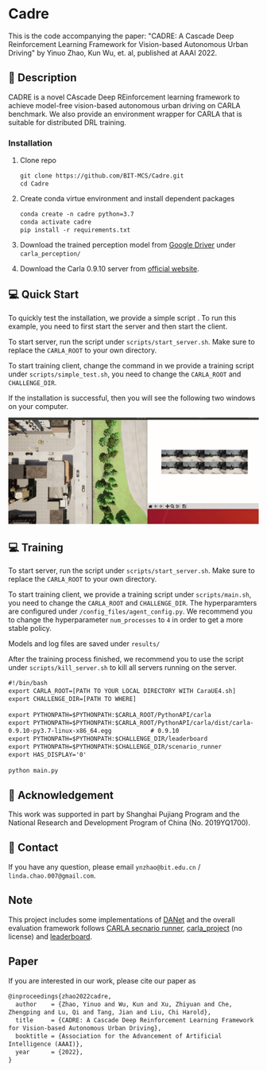 # Cadre
This is the code accompanying the paper: "CADRE: A Cascade Deep Reinforcement Learning Framework for Vision-based Autonomous Urban Driving" by Yinuo Zhao, Kun Wu, et. al, published at AAAI 2022.

## :page_facing_up: Description
CADRE is a novel CAscade Deep REinforcement learning framework to achieve model-free vision-based autonomous urban driving on CARLA benchmark. We also provide an environment wrapper for CARLA that is suitable for distributed DRL training.

### Installation
1. Clone repo
    ```
    git clone https://github.com/BIT-MCS/Cadre.git
    cd Cadre
    ```
2. Create conda virtue environment and install dependent packages
    ```
   conda create -n cadre python=3.7
   conda activate cadre
   pip install -r requirements.txt
    ```
3. Download the trained perception model from [Google Driver](https://drive.google.com/drive/folders/1W00ZJ_807QcSgbQrEgCmiQznIbdlnVjX?usp=sharing) under `carla_perception/`

4. Download the Carla 0.9.10 server from [official website](https://carla.readthedocs.io/en/0.9.10/start_quickstart/). 

## :computer: Quick Start
To quickly test the installation, we provide a simple script . To run this example, you need to first start the server and then start the client.

To start server, run the script under `scripts/start_server.sh`. Make sure to replace the `CARLA_ROOT` to your own directory.

To start training client, change the command in we provide a training script under `scripts/simple_test.sh`, you need to change the `CARLA_ROOT` and `CHALLENGE_DIR`.

If the installation is successful, then you will see the following two windows on your computer.

![image](https://github.com/BIT-MCS/Cadre/blob/main/statics/example.gif)

## :computer: Training

To start server, run the script under `scripts/start_server.sh`. Make sure to replace the `CARLA_ROOT` to your own directory.

To start training client, we provide a training script under `scripts/main.sh`, you need to change the `CARLA_ROOT` and `CHALLENGE_DIR`. The hyperparamters are configured under `/config_files/agent_config.py`. We recommend you to change the hyperparameter `num_processes` to `4` in order to get a more stable policy.

Models and log files are saved under `results/`

After the training process finished, we recommend you to use the script under `scripts/kill_server.sh` to kill all servers running on the server.

```
#!/bin/bash
export CARLA_ROOT=[PATH TO YOUR LOCAL DIRECTORY WITH CaraUE4.sh]
export CHALLENGE_DIR=[PATH TO WHERE]

export PYTHONPATH=$PYTHONPATH:$CARLA_ROOT/PythonAPI/carla
export PYTHONPATH=$PYTHONPATH:$CARLA_ROOT/PythonAPI/carla/dist/carla-0.9.10-py3.7-linux-x86_64.egg           # 0.9.10
export PYTHONPATH=$PYTHONPATH:$CHALLENGE_DIR/leaderboard
export PYTHONPATH=$PYTHONPATH:$CHALLENGE_DIR/scenario_runner
export HAS_DISPLAY='0'

python main.py
```
## :scroll: Acknowledgement
This work was supported in part by Shanghai Pujiang Program and the National Research and Development Program of China (No.
2019YQ1700).

## :e-mail: Contact

If you have any question, please email `ynzhao@bit.edu.cn` / `linda.chao.007@gmail.com`.

## Note
This project includes some implementations of [DANet](https://github.com/junfu1115/DANet) and the overall evaluation framework follows [CARLA secnario runner](https://github.com/carla-simulator/scenario_runner/releases/tag/v0.9.10), [carla_project](https://github.com/bradyz/carla_project) (no license) and [leaderboard](https://github.com/carla-simulator/leaderboard).


## Paper
If you are interested in our work, please cite our paper as

```
@inproceedings{zhao2022cadre,
  author    = {Zhao, Yinuo and Wu, Kun and Xu, Zhiyuan and Che, Zhengping and Lu, Qi and Tang, Jian and Liu, Chi Harold},
  title     = {CADRE: A Cascade Deep Reinforcement Learning Framework for Vision-based Autonomous Urban Driving},
  booktitle = {Association for the Advancement of Artificial Intelligence (AAAI)},
  year      = {2022},
}
```
